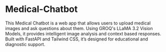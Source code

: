 # Medical-Chatbot
This Medical Chatbot is a web app that allows users to upload medical images and ask questions about them. Using GROQ's LLaMA 3.2 Vision Models, it provides intelligent image analysis and context based responses. Built with FastAPI and Tailwind CSS, it’s designed for educational and diagnostic support.

